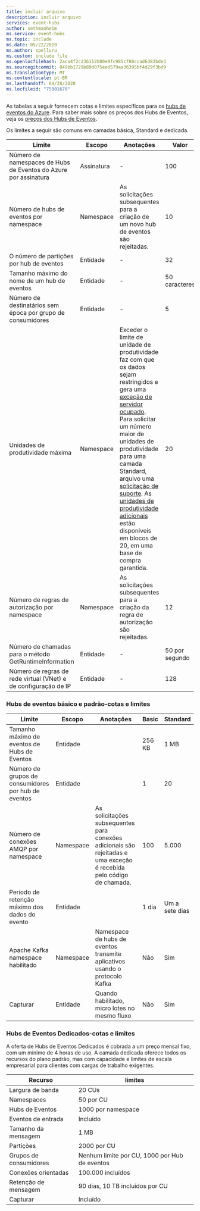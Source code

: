 ```yaml
---
title: incluir arquivo
description: incluir arquivo
services: event-hubs
author: sethmanheim
ms.service: event-hubs
ms.topic: include
ms.date: 05/22/2019
ms.author: spelluru
ms.custom: include file
ms.openlocfilehash: 2aca4f2c236112b80e9fc985cf80ccad6d82bde3
ms.sourcegitcommit: 849bb1729b89d075eed579aa36395bf4d29f3bd9
ms.translationtype: MT
ms.contentlocale: pt-BR
ms.lasthandoff: 04/28/2020
ms.locfileid: "75901670"
---
```

As tabelas a seguir fornecem cotas e limites específicos para os [hubs de eventos do Azure](https://azure.microsoft.com/services/event-hubs/). Para saber mais sobre os preços dos Hubs de Eventos, veja os [preços dos Hubs de Eventos](https://azure.microsoft.com/pricing/details/event-hubs/).

Os limites a seguir são comuns em camadas básica, Standard e dedicada. 

| Limite | Escopo | Anotações | Valor |
| --- | --- | --- | --- |
| Número de namespaces de Hubs de Eventos do Azure por assinatura |Assinatura |- |100 |
| Número de hubs de eventos por namespace |Namespace |As solicitações subsequentes para a criação de um novo hub de eventos são rejeitadas. |10 |
| O número de partições por hub de eventos |Entidade |- |32 |
| Tamanho máximo do nome de um hub de eventos |Entidade |- |50 caracteres |
| Número de destinatários sem época por grupo de consumidores |Entidade |- |5 |
| Unidades de produtividade máxima |Namespace |Exceder o limite de unidade de produtividade faz com que os dados sejam restringidos e gera uma [exceção de servidor ocupado](/dotnet/api/microsoft.servicebus.messaging.serverbusyexception). Para solicitar um número maior de unidades de produtividade para uma camada Standard, arquivo uma [solicitação de suporte](/azure/azure-portal/supportability/how-to-create-azure-support-request). As [unidades de produtividade adicionais](../articles/event-hubs/event-hubs-auto-inflate.md) estão disponíveis em blocos de 20, em uma base de compra garantida. |20 |
| Número de regras de autorização por namespace |Namespace|As solicitações subsequentes para a criação da regra de autorização são rejeitadas.|12 |
| Número de chamadas para o método GetRuntimeInformation | Entidade | - | 50 por segundo | 
| Número de regras de rede virtual (VNet) e de configuração de IP | Entidade | - | 128 | 

### <a name="event-hubs-basic-and-standard---quotas-and-limits"></a>Hubs de eventos básico e padrão-cotas e limites
| Limite | Escopo | Anotações | Basic | Standard |
| --- | --- | --- | -- | --- |
| Tamanho máximo de eventos de Hubs de Eventos|Entidade | &nbsp; | 256 KB | 1 MB |
| Número de grupos de consumidores por hub de eventos |Entidade | &nbsp; |1 |20 |
| Número de conexões AMQP por namespace |Namespace |As solicitações subsequentes para conexões adicionais são rejeitadas e uma exceção é recebida pelo código de chamada. |100 |5\.000|
| Período de retenção máximo dos dados do evento |Entidade | &nbsp; |1 dia |Um a sete dias |
|Apache Kafka namespace habilitado|Namespace |Namespace de hubs de eventos transmite aplicativos usando o protocolo Kafka |Não | Sim |
|Capturar |Entidade | Quando habilitado, micro lotes no mesmo fluxo |Não |Sim |


### <a name="event-hubs-dedicated---quotas-and-limits"></a>Hubs de Eventos Dedicados-cotas e limites
A oferta de Hubs de Eventos Dedicados é cobrada a um preço mensal fixo, com um mínimo de 4 horas de uso. A camada dedicada oferece todos os recursos do plano padrão, mas com capacidade e limites de escala empresarial para clientes com cargas de trabalho exigentes. 

| Recurso | limites |
| --- | ---|
| Largura de banda |  20 CUs |
| Namespaces | 50 por CU |
| Hubs de Eventos |  1000 por namespace |
| Eventos de entrada | Incluído |
| Tamanho da mensagem | 1 MB |
| Partições | 2000 por CU |
| Grupos de consumidores | Nenhum limite por CU, 1000 por Hub de eventos |
| Conexões orientadas | 100.000 incluídos |
| Retenção de mensagem | 90 dias, 10 TB incluídos por CU |
| Capturar | Incluído |
